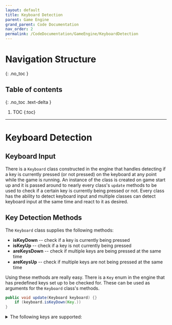 ```yaml
---
layout: default
title: Keyboard Detection
parent: Game Engine
grand_parent: Code Documentation
nav_order: 2
permalink: /CodeDocumentation/GameEngine/KeyboardDetection
---
```


# Navigation Structure
{: .no_toc }

## Table of contents
{: .no_toc .text-delta }

1. TOC
{:toc}

---

# Keyboard Detection

## Keyboard Input

There is a `Keyboard` class constructed in the engine that handles detecting if a key is currently pressed (or not pressed)
on the keyboard at any point while the game is running. An instance of the class is created on game start up and it is passed around
to nearly every class's `update` methods to be used to check if a certain key is currently being pressed or not. Every class has the ability
to detect keyboard input and multiple classes can detect keyboard input at the same time and react to it as desired.

## Key Detection Methods
The `Keyboard` class supplies the following methods:
- **isKeyDown** -- check if a key is currently being pressed
- **isKeyUp** -- check if a key is not currently being pressed
- **areKeysDown** -- check if multiple keys are being pressed at the same time
- **areKeysUp** -- check if multiple keys are not being pressed at the same time

Using these methods are really easy. There is a `Key` enum in the engine that has predefined keys set up to be checked for.
These can be used as arguments for the `Keyboard` class's methods.

```java
public void update(Keyboard keyboard) {}
    if (keyboard.isKeyDown(Key.))
}
```

<details>
  <summary>The following keys are supported:</summary>
  <ul>
    <li>UP</li>
    <li>DOWN</li>
    <li>RIGHT</li>
    <li>LEFT</li>
    <li>ENTER</li>
    <li>SHIFT</li>
    <li>A</li>
    <li>B</li>
    <li>C</li>
    <li>D</li>
    <li>E</li>
    <li>F</li>
    <li>G</li>
    <li>H</li>
    <li>I</li>
    <li>J</li>
    <li>K</li>
    <li>L</li>
    <li>M</li>
    <li>N</li>
    <li>O</li>
    <li>P</li>
    <li>Q</li>
    <li>R</li>
    <li>S</li>
    <li>T</li>
    <li>U</li>
    <li>V</li>
    <li>W</li>
    <li>X</li>
    <li>Y</li>
    <li>Z</li>
    <li>ONE</li>
    <li>TWO</li>
    <li>THREE</li>
    <li>FOUR</li>
    <li>FIVE</li>
    <li>SIX</li>
    <li>SEVEN</li>
    <li>EIGHT</li>
    <li>NINE</li>
    <li>ZERO</li>
    <li>SPACE</li>
    <li>ESC</li>
  </ul>
</details>